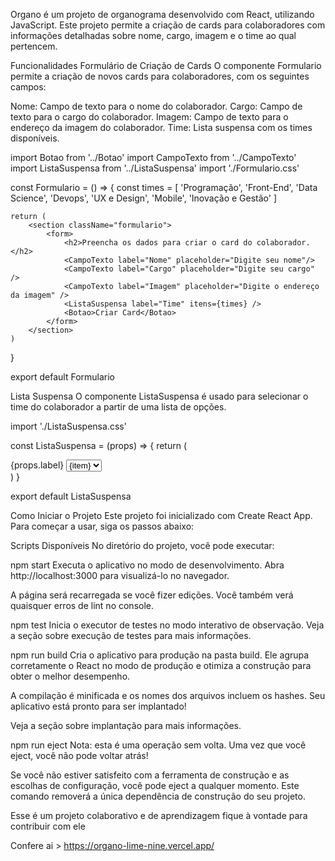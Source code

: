 Organo é um projeto de organograma desenvolvido com React, utilizando JavaScript. Este projeto permite a criação de cards para colaboradores com informações detalhadas sobre nome, cargo, imagem e o time ao qual pertencem.

Funcionalidades
Formulário de Criação de Cards
O componente Formulario permite a criação de novos cards para colaboradores, com os seguintes campos:

Nome: Campo de texto para o nome do colaborador.
Cargo: Campo de texto para o cargo do colaborador.
Imagem: Campo de texto para o endereço da imagem do colaborador.
Time: Lista suspensa com os times disponíveis.

import Botao from '../Botao'
import CampoTexto from '../CampoTexto'
import ListaSuspensa from '../ListaSuspensa'
import './Formulario.css'

const Formulario = () => {
    const times = [
        'Programação',
        'Front-End',
        'Data Science',
        'Devops',
        'UX e Design',
        'Mobile',
        'Inovação e Gestão'
    ]

    return (
        <section className="formulario">
            <form>
                <h2>Preencha os dados para criar o card do colaborador.</h2>
                <CampoTexto label="Nome" placeholder="Digite seu nome"/>
                <CampoTexto label="Cargo" placeholder="Digite seu cargo" />
                <CampoTexto label="Imagem" placeholder="Digite o endereço da imagem" />
                <ListaSuspensa label="Time" itens={times} />
                <Botao>Criar Card</Botao>
            </form>
        </section>
    )
}

export default Formulario

Lista Suspensa
O componente ListaSuspensa é usado para selecionar o time do colaborador a partir de uma lista de opções.

import './ListaSuspensa.css'

const ListaSuspensa = (props) => {
    return (
        <div className='lista-suspensa'>
            <label>{props.label}</label>
            <select>
                {props.itens.map(item => {
                    return <option key={item}>{item}</option>
                })}
            </select>
        </div>
    )
}

export default ListaSuspensa

Como Iniciar o Projeto
Este projeto foi inicializado com Create React App. Para começar a usar, siga os passos abaixo:

Scripts Disponíveis
No diretório do projeto, você pode executar:

npm start
Executa o aplicativo no modo de desenvolvimento.
Abra http://localhost:3000 para visualizá-lo no navegador.

A página será recarregada se você fizer edições.
Você também verá quaisquer erros de lint no console.

npm test
Inicia o executor de testes no modo interativo de observação.
Veja a seção sobre execução de testes para mais informações.

npm run build
Cria o aplicativo para produção na pasta build.
Ele agrupa corretamente o React no modo de produção e otimiza a construção para obter o melhor desempenho.

A compilação é minificada e os nomes dos arquivos incluem os hashes.
Seu aplicativo está pronto para ser implantado!

Veja a seção sobre implantação para mais informações.

npm run eject
Nota: esta é uma operação sem volta. Uma vez que você eject, você não pode voltar atrás!

Se você não estiver satisfeito com a ferramenta de construção e as escolhas de configuração, você pode eject a qualquer momento. Este comando removerá a única dependência de construção do seu projeto.

Esse é um projeto colaborativo e de aprendizagem fique à vontade para contribuir com ele 

Confere ai > https://organo-lime-nine.vercel.app/
